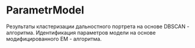 # ParametrModel
Результаты кластеризации дальностного портрета на основе DBSCAN - алгоритма. 
Идентификация параметров модели на основе модифицированного EM - алгоритма.
